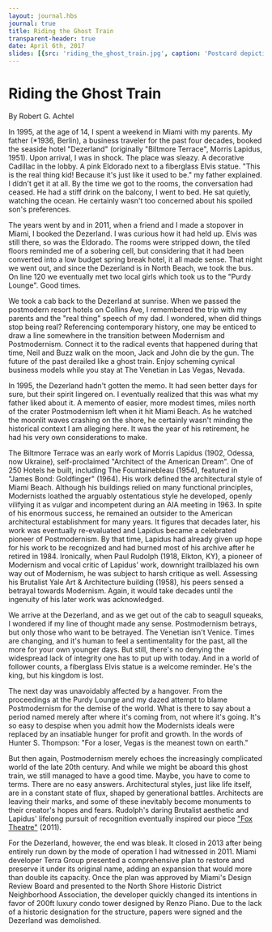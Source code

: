 ```yaml
---
layout: journal.hbs
journal: true
title: Riding the Ghost Train
transparent-header: true
date: April 6th, 2017
slides: [{src: 'riding_the_ghost_train.jpg', caption: 'Postcard depicting the Biltmore Terrace'}]
---
```


# Riding the Ghost Train

By Robert G. Achtel

In 1995, at the age of 14, I spent a weekend in Miami with my parents. My father (*1936, Berlin), a business traveler for the past four decades, booked the seaside hotel "Dezerland" (originally "Biltmore Terrace", Morris Lapidus, 1951). Upon arrival, I was in shock. The place was sleazy. A decorative Cadillac in the lobby. A pink Eldorado next to a fiberglass Elvis statue. "This is the real thing kid! Because it's just like it used to be." my father explained. I didn't get it at all. By the time we got to the rooms, the conversation had ceased. He had a stiff drink on the balcony, I went to bed. He sat quietly, watching the ocean. He certainly wasn't too concerned about his spoiled son's preferences. 

The years went by and in 2011, when a friend and I made a stopover in Miami, I booked the Dezerland. I was curious how it had held up. Elvis was still there, so was the Eldorado. The rooms were stripped down, the tiled floors reminded me of a sobering cell, but considering that it had been converted into a low budget spring break hotel, it all made sense. That night we went out, and since the Dezerland is in North Beach, we took the bus. On line 120 we eventually met two local girls which took us to the "Purdy Lounge". Good times.

We took a cab back to the Dezerland at sunrise. When we passed the postmodern resort hotels on Collins Ave, I remembered the trip with my parents and the "real thing" speech of my dad. I wondered, when did things stop being real? Referencing contemporary history, one may be enticed to draw a line somewhere in the transition between Modernism and Postmodernism. Connect it to the radical events that happened during that time, Neil and Buzz walk on the moon, Jack and John die by the gun. The future of the past derailed like a ghost train. Enjoy scheming cynical business models while you stay at The Venetian in Las Vegas, Nevada.

In 1995, the Dezerland hadn't gotten the memo. It had seen better days for sure, but their spirit lingered on. I eventually realized that this was what my father liked about it. A memento of easier, more modest times, miles north of the crater Postmodernism left when it hit Miami Beach. As he watched the moonlit waves crashing on the shore, he certainly wasn't minding the historical context I am alleging here. It was the year of his retirement, he had his very own considerations to make.

The Biltmore Terrace was an early work of Morris Lapidus (1902, Odessa, now Ukraine), self-proclaimed "Architect of the American Dream". One of 250 Hotels he built, including The Fountainebleau (1954), featured in "James Bond: Goldfinger" (1964). His work defined the architectural style of Miami Beach. Although his buildings relied on many functional principles, Modernists loathed the arguably ostentatious style he developed, openly vilifying it as vulgar and incompetent during an AIA meeting in 1963. In spite of his enormous success, he remained an outsider to the American architectural establishment for many years. It figures that decades later, his work was eventually re-evaluated and Lapidus became a celebrated pioneer of Postmodernism. By that time, Lapidus had already given up hope for his work to be recognized and had burned most of his archive after he retired in 1984. Ironically, when Paul Rudolph (1918, Elkton, KY), a pioneer of Modernism and vocal critic of Lapidus’ work, downright trailblazed his own way out of Modernism, he was subject to harsh critique as well. Assessing his Brutalist Yale Art & Architecture building (1958), his peers sensed a betrayal towards Modernism. Again, it would take decades until the ingenuity of his later work was acknowledged.

We arrive at the Dezerland, and as we get out of the cab to seagull squeaks, I wondered if my line of thought made any sense. Postmodernism betrays, but only those who want to be betrayed. The Venetian isn't Venice. Times are changing, and it's human to feel a sentimentality for the past, all the more for your own younger days. But still, there's no denying the widespread lack of integrity one has to put up with today. And in a world of follower counts, a fiberglass Elvis statue is a welcome reminder. He's the king, but his kingdom is lost.

The next day was unavoidably affected by a hangover. From the proceedings at the Purdy Lounge and my dazed attempt to blame Postmodernism for the demise of the world. What is there to say about a period named merely after where it's coming from, not where it's going. It's so easy to despise when you admit how the Modernists ideals were replaced by an insatiable hunger for profit and growth. In the words of Hunter S. Thompson: "For a loser, Vegas is the meanest town on earth."

But then again, Postmodernism merely echoes the increasingly complicated world of the late 20th century. And while we might be aboard this ghost train, we still managed to have a good time. Maybe, you have to come to terms. There are no easy answers. Architectural styles, just like life itself, are in a constant state of flux, shaped by generational battles. Architects are leaving their marks, and some of these inevitably become monuments to their creator's hopes and fears. Rudolph's daring Brutalist aesthetic and Lapidus' lifelong pursuit of recognition eventually inspired our piece ["Fox Theatre"](https://store.geebirdandbamby.com/the-new-world/fox-theatre/index.html) (2011). 

For the Dezerland, however, the end was bleak. It closed in 2013 after being entirely run down by the mode of operation I had witnessed in 2011. Miami developer Terra Group presented a comprehensive plan to restore and preserve it under its original name, adding an expansion that would more than double its capacity. Once the plan was approved by Miami's Design Review Board and presented to the North Shore Historic District Neighborhood Association, the developer quickly changed its intentions in favor of 200ft luxury condo tower designed by Renzo Piano. Due to the lack of a historic designation for the structure, papers were signed and the Dezerland was demolished.